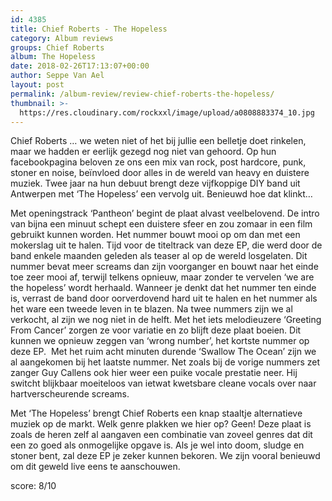 ```yaml
---
id: 4385
title: Chief Roberts - The Hopeless
category: Album reviews
groups: Chief Roberts
album: The Hopeless
date: 2018-02-26T17:13:07+00:00
author: Seppe Van Ael
layout: post
permalink: /album-review/review-chief-roberts-the-hopeless/
thumbnail: >-
  https://res.cloudinary.com/rockxxl/image/upload/a0808883374_10.jpg
---
```

Chief Roberts … we weten niet of het bij jullie een belletje doet rinkelen, maar we hadden er eerlijk gezegd nog niet van gehoord. Op hun facebookpagina beloven ze ons een mix van rock, post hardcore, punk, stoner en noise, beïnvloed door alles in de wereld van heavy en duistere muziek. Twee jaar na hun debuut brengt deze vijfkoppige DIY band uit Antwerpen met ‘The Hopeless’ een vervolg uit. Benieuwd hoe dat klinkt…

Met openingstrack ‘Pantheon’ begint de plaat alvast veelbelovend. De intro van bijna een minuut schept een duistere sfeer en zou zomaar in een film gebruikt kunnen worden. Het nummer bouwt mooi op om dan met een mokerslag uit te halen. Tijd voor de titeltrack van deze EP, die werd door de band enkele maanden geleden als teaser al op de wereld losgelaten. Dit nummer bevat meer screams dan zijn voorganger en bouwt naar het einde toe zeer mooi af, terwijl telkens opnieuw, maar zonder te vervelen ‘we are the hopeless’ wordt herhaald. Wanneer je denkt dat het nummer ten einde is, verrast de band door oorverdovend hard uit te halen en het nummer als het ware een tweede leven in te blazen. Na twee nummers zijn we al verkocht, al zijn we nog niet in de helft. Met het iets melodieuzere ‘Greeting From Cancer’ zorgen ze voor variatie en zo blijft deze plaat boeien. Dit kunnen we opnieuw zeggen van ‘wrong number’, het kortste nummer op deze EP.  Met het ruim acht minuten durende ‘Swallow The Ocean’ zijn we al aangekomen bij het laatste nummer. Net zoals bij de vorige nummers zet zanger Guy Callens ook hier weer een puike vocale prestatie neer. Hij switcht blijkbaar moeiteloos van ietwat kwetsbare cleane vocals over naar hartverscheurende screams.

Met ‘The Hopeless’ brengt Chief Roberts een knap staaltje alternatieve muziek op de markt. Welk genre plakken we hier op? Geen! Deze plaat is zoals de heren zelf al aangaven een combinatie van zoveel genres dat dit een zo goed als onmogelijke opgave is. Als je wel into doom, sludge en stoner bent, zal deze EP je zeker kunnen bekoren. We zijn vooral benieuwd om dit geweld live eens te aanschouwen.

score: 8/10
